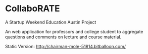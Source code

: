 CollaboRATE
=========

A Startup Weekend Education Austin Project

An web application for professors and college student to aggregate questions and comments on lecture and course material.

Static Version: http://chairman-mole-51814.bitballoon.com/
